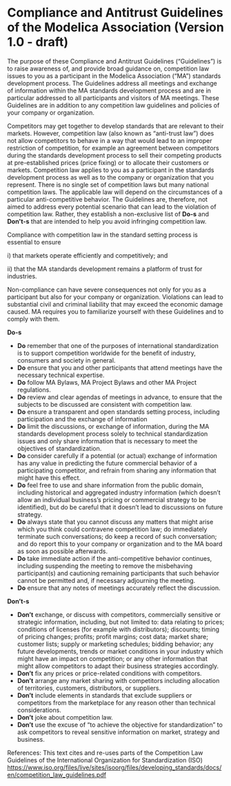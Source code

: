 # Compliance and Antitrust Guidelines of the Modelica Association (Version 1.0 - draft)

The purpose of these Compliance and Antitrust Guidelines (“Guidelines”)  is  to raise awareness of, and provide broad guidance on, competition law issues to you as a participant in the Modelica Association (“MA”) standards development process.
The Guidelines address all meetings and exchange of information within the MA standards development process and are in particular addressed to all participants and visitors of MA meetings.
These Guidelines are in addition to any competition law guidelines and policies of your company or organization.

Competitors may get together to develop standards that are relevant to their markets. However, competition law (also known as “anti-trust law”) does not allow competitors to behave in a way that would lead to an improper restriction of competition, for example an agreement between competitors during the standards development process to sell their competing products at pre-established prices (price fixing) or to allocate their customers or markets. Competition law applies to you as a participant in the standards development process as well as to the company or organization that you represent. There is no single set of competition laws but many national competition laws. The applicable law will depend on the circumstances of a particular anti-competitive behavior. The Guidelines are, therefore, not aimed to address every potential scenario that can lead to the violation of competition law. Rather, they establish a non-exclusive list of **Do-s** and **Don't-s** that are intended to help you avoid infringing competition law.

Compliance with competition law in the standard setting process is essential to ensure 

i) that markets operate efficiently and competitively; and 

ii) that the MA standards development remains a platform of trust for industries.

Non-compliance can have severe consequences not only for you as a participant but also for your company or organization. Violations can lead to substantial civil and criminal liability that may exceed the economic damage caused. MA requires you to familiarize yourself with these Guidelines and to comply with them.

**Do-s** 

- **Do** remember that one of the purposes of international standardization is to support competition worldwide for the benefit of industry, consumers and society in general.
- **Do** ensure that you and other participants that attend meetings have the necessary technical expertise.
- **Do** follow MA Bylaws, MA Project Bylaws and other MA Project regulations.
- **Do** review and clear agendas of meetings in advance, to ensure that the subjects to be discussed are consistent with competition law.
- **Do** ensure a transparent and open standards setting process, including participation and the exchange of information 
- **Do** limit the discussions, or exchange of information, during the MA standards development process solely to technical standardization issues and only share information that is necessary to meet the objectives of standardization.
- **Do** consider carefully if a potential (or actual) exchange of information has any value in predicting the future commercial behavior of a participating competitor, and refrain from sharing any information that might have this effect.
- **Do** feel free to use and share information from the public domain, including historical and aggregated industry information (which doesn’t allow an individual business’s pricing or commercial strategy to be identified), but do be careful that it doesn’t lead to discussions on future strategy.
- **Do** always state that you cannot discuss any matters that might arise which you think could contravene competition law; do immediately terminate such conversations; do keep a record of such conversation; and do report this to your company or organization and to the MA board as soon as possible afterwards.
- **Do** take immediate action if the anti-competitive behavior continues, including suspending the meeting to remove the misbehaving participant(s) and cautioning remaining participants that such behavior cannot be permitted and, if necessary adjourning the meeting. 
- **Do** ensure that any notes of meetings accurately reflect the discussion.

**Don’t-s** 

- **Don’t** exchange, or discuss with competitors, commercially sensitive or strategic information, including, but not limited to: data relating to prices; conditions of licenses (for example with distributors); discounts; timing of pricing changes; profits; profit margins; cost data; market share; customer lists; supply or marketing schedules; bidding behavior; any future developments, trends or market conditions in your industry which might have an impact on competition; or any other information that might allow competitors to adapt their business strategies accordingly.
- **Don’t** fix any prices or price-related conditions with competitors.
- **Don’t** arrange any market sharing with competitors including allocation of territories, customers, distributors, or suppliers.
- **Don’t** include elements in standards that exclude suppliers or competitors from the marketplace for any reason other than technical considerations.
- **Don’t** joke about competition law.
- **Don’t** use the excuse of “to achieve the objective for standardization” to ask competitors to reveal sensitive information on market, strategy and business.



References: 
This text cites and re-uses parts of the Competition Law Guidelines of the International Organization for Standardization (ISO)
https://www.iso.org/files/live/sites/isoorg/files/developing_standards/docs/en/competition_law_guidelines.pdf

